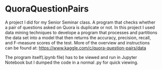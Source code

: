 # QuoraQuestionPairs
A project I did for my Senior Seminar class. A program that checks whether a pair of questions asked on Quora is duplicate or not. In this project I used data mining techniques to develope a program that processes and partitions the data set into a model that then returns the accuracy, precision, recall, and F-measure scores of the test. More of the overview and instructions can be found at: https://www.kaggle.com/c/quora-question-pairs/data

The program itself(.ipynb file) has to be viewed and run in Jupyter Notebook but I dumped the code in a normal .py for quick viewing. 
